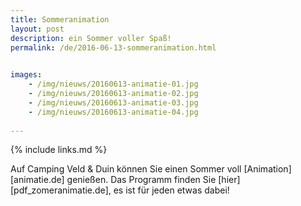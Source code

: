 ```yaml
---
title: Sommeranimation
layout: post
description: ein Sommer voller Spaß!
permalink: /de/2016-06-13-sommeranimation.html

    
images: 
    - /img/nieuws/20160613-animatie-01.jpg
    - /img/nieuws/20160613-animatie-02.jpg
    - /img/nieuws/20160613-animatie-03.jpg
    - /img/nieuws/20160613-animatie-04.jpg
    
---
```


{% include links.md %}

Auf Camping Veld & Duin können Sie einen Sommer voll [Animation][animatie.de] genießen. Das Programm finden Sie [hier][pdf_zomeranimatie.de], es ist für jeden etwas dabei!



